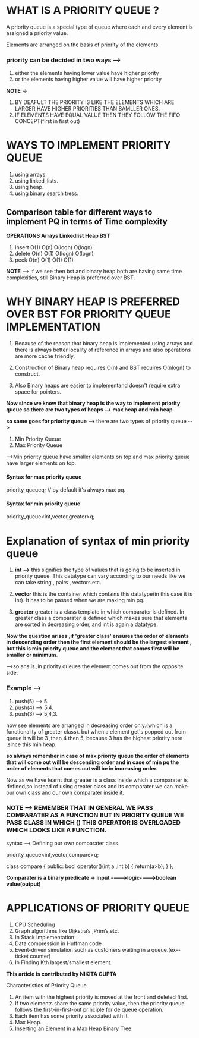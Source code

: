 # WHAT IS A PRIORITY QUEUE ?

A priority queue is a special type of queue where each and every element is assigned a priority value.

Elements are arranged on the basis of priority of the elements.

### priority can be decided in two ways -->

1. either the elements having lower value have higher priority
2. or the elements having higher value will have higher priority

**NOTE** ->

1. BY DEAFULT THE PRIORITY IS LIKE THE ELEMENTS WHICH ARE LARGER HAVE HIGHER PRIORITIES THAN SAMLLER ONES.
2. IF ELEMENTS HAVE EQUAL VALUE THEN THEY FOLLOW THE FIFO CONCEPT(first in first out)

# WAYS TO IMPLEMENT PRIORITY QUEUE

1. using arrays.
2. using linked_lists.
3. using heap.
4. using binary search tress.

## Comparison table for different ways to implement PQ in terms of Time complexity

**OPERATIONS Arrays Linkedlist Heap BST**

1. insert O(1) O(n) O(logn) O(logn)
2. delete O(n) O(1) O(logn) O(logn)
3. peek O(n) O(1) O(1) O(1)

**NOTE** --> If we see then bst and binary heap both are having same time complexities, still Binary Heap is preferred over BST.

# WHY BINARY HEAP IS PREFERRED OVER BST FOR PRIORITY QUEUE IMPLEMENTATION

1. Because of the reason that binary heap is implemented using arrays and there is always better locality of reference in arrays and also operations are more cache friendly.

2. Construction of Binary heap requires O(n) and BST requires O(nlogn) to construct.

3. Also Binary heaps are easier to implementand doesn't require extra space for pointers.

**Now since we know that binary heap is the way to implement priority queue so there are two types of heaps --> max heap and min heap**

**so same goes for priority queue -->**
there are two types of priority queue -->

1. Min Priority Queue
2. Max Priority Queue

-->Min priority queue have smaller elements on top and max priority queue have larger elements on top.

#### Syntax for max priority queue

priority_queue<int>q; // by default it's always max pq.

#### Syntax for min priority queue

priority_queue<int,vector<int>,greater<int>>q;

# Explanation of syntax of min priority queue

1. **int -->** this signifies the type of values that is going to be inserted in priority queue. This datatype can vary according to our needs like we can take string , pairs , vectors etc.

2. **vector<int>** this is the container which contains this datatype(in this case it is int). It has to be passed when we are making min pq.

3. **greater<int>** greater is a class template in which comparater is defined.
   In greater class a comparater is defined which makes sure that elements are sorted in decreasing order, and int is again a datatype.

**Now the question arises ,if 'greater class' ensures the order of elements in descending order then the first element should be the largest element , but this is min priority queue and the element that comes first will be smaller or minimum**.

-->so ans is ,in priority queues the element comes out from the opposite side.

### Example -->

1. push(5) --> 5.
2. push(4) --> 5,4.
3. push(3) --> 5,4,3.

now see elements are arranged in decreasing order only.(which is a functionality of greater class).
but when a element get's popped out from queue it will be 3 ,then 4 then 5, because 3 has the highest priority here ,since this min heap.

**so always remember in case of max priority queue the order of elements that will come out will be descending order and in case of min pq the order of elements that comes out will be in increasing order.**

Now as we have learnt that greater is a class inside which a comparater is defined,so instead of using greater class and its comparater we can make our own class and our own comparater inside it.

### NOTE --> REMEMBER THAT IN GENERAL WE PASS COMPARATER AS A FUNCTION BUT IN PRIORITY QUEUE WE PASS CLASS IN WHICH () THIS OPERATOR IS OVERLOADED WHICH LOOKS LIKE A FUNCTION.

syntax --> Defining our own comparater class

priority_queue<int,vector<int>,compare<int>>q;

class compare
{
public:
bool operator()(int a ,int b)
{
return(a>b);
}
};

**Comparater is a binary predicate -> input ---->logic---->boolean value(output)**

# APPLICATIONS OF PRIORITY QUEUE

1. CPU Scheduling
2. Graph algorithms like Dijkstra’s ,Prim’s,etc.
3. In Stack Implementation
4. Data compression in Huffman code
5. Event-driven simulation such as customers waiting in a queue.(ex--ticket counter)
6. In Finding Kth largest/smallest element.

**This article is contributed by NIKITA GUPTA**
   
 Characteristics of Priority Queue
 1. An item with the highest priority is moved at the front and deleted first.
 2. If two elements share the same priority value, then the priority queue follows the first-in-first-out principle for de queue operation.
 3. Each item has some priority associated with it.
 4. Max Heap.
 5. Inserting an Element in a Max Heap Binary Tree.  

